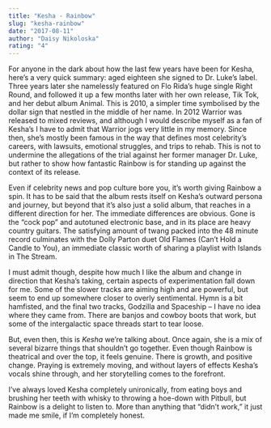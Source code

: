 ```yaml
---
title: "Kesha - Rainbow"
slug: "kesha-rainbow"
date: "2017-08-11"
author: "Daisy Nikoloska"
rating: "4"
---
```


For anyone in the dark about how the last few years have been for Kesha, here’s a very quick summary: aged eighteen she signed to Dr. Luke’s label. Three years later she namelessly featured on Flo Rida’s huge single Right Round, and followed it up a few months later with her own release, Tik Tok, and her debut album Animal. This is 2010, a simpler time symbolised by the dollar sign that nestled in the middle of her name. In 2012 Warrior was released to mixed reviews, and although I would describe myself as a fan of Kesha’s I have to admit that Warrior jogs very little in my memory. Since then, she’s mostly been famous in the way that defines most celebrity’s careers, with lawsuits, emotional struggles, and trips to rehab. This is not to undermine the allegations of the trial against her former manager Dr. Luke, but rather to show how fantastic Rainbow is for standing up against the context of its release.

Even if celebrity news and pop culture bore you, it’s worth giving Rainbow a spin. It has to be said that the album rests itself on Kesha’s outward persona and journey, but beyond that it’s also just a solid album, that reaches in a different direction for her. The immediate differences are obvious. Gone is the “cock pop” and autotuned electronic base, and in its place are heavy country guitars. The satisfying amount of twang packed into the 48 minute record culminates with the Dolly Parton duet Old Flames (Can’t Hold a Candle to You), an immediate classic worth of sharing a playlist with Islands in The Stream.

I must admit though, despite how much I like the album and change in direction that Kesha’s taking, certain aspects of experimentation fall down for me. Some of the slower tracks are aiming high and are powerful, but seem to end up somewhere closer to overly sentimental. Hymn is a bit hamfisted, and the final two tracks, Godzilla and Spaceship – I have no idea where they came from. There are banjos and cowboy boots that work, but some of the intergalactic space threads start to tear loose.

But, even then, this is _Kesha_ we’re talking about. Once again, she is a mix of several bizarre things that shouldn’t go together. Even though Rainbow is theatrical and over the top, it feels genuine. There is growth, and positive change. Praying is extremely moving, and without layers of effects Kesha’s vocals shine through, and her storytelling comes to the forefront.

I’ve always loved Kesha completely unironically, from eating boys and brushing her teeth with whisky to throwing a hoe-down with Pitbull, but Rainbow is a delight to listen to. More than anything that “didn’t work,” it just made me smile, if I’m completely honest.
